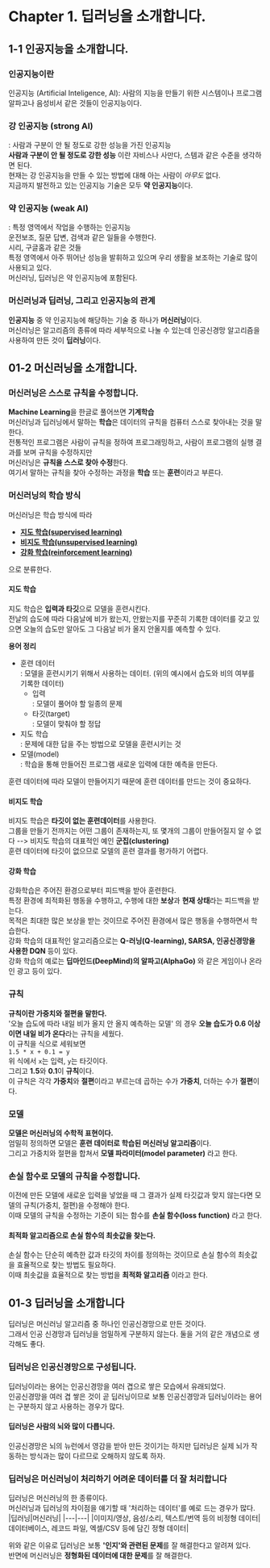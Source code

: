 
# Chapter 1. 딥러닝을 소개합니다.
## 1-1 인공지능을 소개합니다. 
### 인공지능이란
인공지능 (Artificial Inteligence, AI): 사람의 지능을 만들기 위한 시스템이나 프로그램  
알파고나 음성비서 같은 것들이 인공지능이다.
### 강 인공지능 (strong AI)
: 사람과 구분이 안 될 정도로 강한 성능을 가진 인공지능  
**사람과 구분이 안 될 정도로 강한 성능** 이란 자비스나 사만다, 스템과 같은 수준을 생각하면 된다.  
현재는 강 인공지능을 만들 수 있는 방법에 대해 아는 사람이 *아무도* 없다.  
지금까지 발전하고 있는 인공지능 기술은 모두 **약 인공지능**이다.  
### 약 인공지능 (weak AI)
: 특정 영역에서 작업을 수행하는 인공지능  
운전보조, 질문 답변, 검색과 같은 일들을 수행한다.  
시리, 구글홈과 같은 것들  
특정 영역에서 아주 뛰어난 성능을 발휘하고 있으며 우리 생활을 보조하는 기술로 많이 사용되고 있다.  
머신러닝, 딥러닝은 약 인공지능에 포함된다. 
### 머신러닝과 딥러닝, 그리고 인공지능의 관계
**인공지능** 중 약 인공지능에 해당하는 기술 중 하나가 **머신러닝**이다.  
머신러닝은 알고리즘의 종류에 따라 세부적으로 나눌 수 있는데 인공신경망 알고리즘을 사용하여 만든 것이 **딥러닝**이다.  
## 01-2 머신러닝을 소개합니다. 
### 머신러닝은 스스로 규칙을 수정합니다. 
**Machine Learning**을 한글로 풀어쓰면 **기계학습**  
머신러닝과 딥러닝에서 말하는 **학습**은 데이터의 규칙을 컴퓨터 스스로 찾아내는 것을 말한다.  
전통적인 프로그램은 사람이 규칙을 정하여 프로그래밍하고, 사람이 프로그램의 실행 결과를 보며 규칙을 수정하지만  
머신러닝은 **규칙을 스스로 찾아 수정**한다.  
여기서 말하는 규칙을 찾아 수정하는 과정을 **학습** 또는 **훈련**이라고 부른다. 
### 머신러닝의 학습 방식
머신러닝은 학습 방식에 따라

- [**지도 학습(supervised learning)**](#지도-학습)
- [**비지도 학습(unsupervised learning)**](#비지도-학습)
- [**강화 학습(reinforcement learning)**](#강화-학습)

으로 분류한다. 

#### 지도 학습
지도 학습은 **입력과 타깃**으로 모델을 훈련시킨다.  
전날의 습도에 따라 다음날에 비가 왔는지, 안왔는지를 꾸준히 기록한 데이터를 갖고 있으면 오늘의 습도만 알아도 그 다음날 비가 올지 안올지를 예측할 수 있다. 

**용어 정리**  
- 훈련 데이터  
: 모델을 훈련시키기 위해서 사용하는 데이터. (위의 예시에서 습도와 비의 여부를 기록한 데이터)
  - 입력  
  : 모델이 풀어야 할 일종의 문제
  - 타깃(target)  
  : 모델이 맞춰야 할 정답
- 지도 학습  
: 문제에 대한 답을 주는 방법으로 모델을 훈련시키는 것
- 모델(model)   
: 학습을 통해 만들어진 프로그램  새로운 입력에 대한 예측을 만든다. 

훈련 데이터에 따라 모델이 만들어지기 때문에 훈련 데이터를 만드는 것이 중요하다. 
#### 비지도 학습
비지도 학습은 **타깃이 없는 훈련데이터**를 사용한다.  
그룹을 만들기 전까지는 어떤 그룹이 존재하는지, 또 몇개의 그룹이 만들어질지 알 수 없다 --> 비지도 학습의 대표적인 예인 **군집(clustering)**  
훈련 데이터에 타깃이 없으므로 모델의 훈련 결과를 평가하기 어렵다.
#### 강화 학습
강화학습은 주어진 환경으로부터 피드백을 받아 훈련한다.  
특정 환경에 최적화된 행동을 수행하고, 수행에 대한 **보상**과 **현재 상태**라는 피드백을 받는다.  
목적은 최대한 많은 보상을 받는 것이므로 주어진 환경에서 많은 행동을 수행하면서 학습한다.  
강화 학습의 대표적인 알고리즘으로는 **Q-러닝(Q-learning), SARSA, 인공신경망을 사용한 DQN** 등이 있다.  
강화 학습의 예로는 **딥마인드(DeepMind)의 알파고(AlphaGo)** 와 같은 게임이나 온라인 광고 등이 있다. 
### 규칙
**규칙이란 가중치와 절편을 말한다.**   
'오늘 습도에 따라 내일 비가 올지 안 올지 예측하는 모델' 의 경우 **오늘 습도가 0.6 이상이면 내일 비가 온다**라는 규칙을 세웠다.  
이 규칙을 식으로 세워보면  
`1.5 * x + 0.1 = y`  
위 식에서 `x`는 입력, `y`는 타깃이다.   
그리고 **1.5**와 **0.1**이 **규칙**이다.   
이 규칙은 각각 **가중치**와 **절편**이라고 부르는데 곱하는 수가 **가중치**, 더하는 수가 **절편**이다.
### 모델
**모델은 머신러닝의 수학적 표현이다.**  
엄밀히 정의하면 모델은 **훈련 데이터로 학습된 머신러닝 알고리즘**이다.  
그리고 가중치와 절편을 합쳐서 **모델 파라미터(model parameter)** 라고 한다.
### 손실 함수로 모델의 규칙을 수정합니다. 
이전에 만든 모델에 새로운 입력을 넣었을 때 그 결과가 실제 타깃값과 맞지 않는다면 모델의 규칙(가중치, 절편)을 수정해야 한다.  
이때 모델의 규칙을 수정하는 기준이 되는 함수를 **손실 함수(loss function)** 라고 한다. 
#### 최적화 알고리즘으로 손실 함수의 최솟값을 찾는다.
손실 함수는 단순히 예측한 값과 타깃의 차이를 정의하는 것이므로 손실 함수의 최솟값을 효율적으로 찾는 방법도 필요하다.   
이때 최솟값을 효율적으로 찾는 방법을 **최적화 알고리즘** 이라고 한다. 
## 01-3 딥러닝을 소개합니다
딥러닝은 머신러닝 알고리즘 중 하나인 인공신경망으로 만든 것이다.  
그래서 인공 신경망과 딥러닝을 엄밀하게 구분하지 않는다. 둘을 거의 같은 개념으로 생각해도 좋다. 
### 딥러닝은 인공신경망으로 구성됩니다.
딥러닝이라는 용어는 인공신경망을 여러 겹으로 쌓은 모습에서 유래되었다.  
인공신경망을 여러 겹 쌓은 것이 곧 딥러닝이므로 보통 인공신경망과 딥러닝이라는 용어는 구분하지 않고 사용하는 경우가 많다.
#### 딥러닝은 사람의 뇌와 많이 다릅니다.
인공신경망은 뇌의 뉴런에서 영감을 받아 만든 것이기는 하지만 딥러닝은 실제 뇌가 작동하는 방식과는 많이 다르므로 오해하지 않도록 하자.
### 딥러닝은 머신러닝이 처리하기 어려운 데이터를 더 잘 처리합니다
딥러닝은 머신러닝의 한 종류이다.  
머신러닝과 딥러닝의 차이점을 얘기할 때 '처리하는 데이터'를 예로 드는 경우가 많다.  
|딥러닝|머신러닝|
|---|---|
|이미지/영상, 음성/소리, 텍스트/번역 등의 비정형 데이터|데이터베이스, 레코드 파일, 엑셀/CSV 등에 담긴 정형 데이터|

위와 같은 이유로 딥러닝은 보통 **'인지'와 관련된 문제**를 잘 해결한다고 알려져 있다.  
반면에 머신러닝은 **정형화된 데이터에 대한 문제**를 잘 해결한다.
